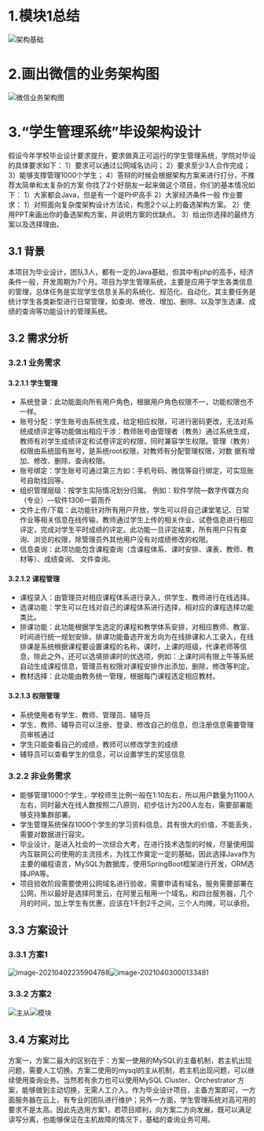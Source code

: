 # 1.模块1总结

![架构基础](.\pic\架构基础.png)

# 2.画出微信的业务架构图

![微信业务架构图](.\pic\微信业务架构图.png)

# 3.“学生管理系统”毕设架构设计

假设今年学校毕业设计要求提升，要求做真正可运行的学生管理系统，学院对毕设的具体要求如下：
1）要求可以通过公网域名访问；
2）要求至少3人合作完成；
3）能够支撑管理1000个学生；
4）答辩的时候会根据架构方案来进行打分，不推荐太简单和太复杂的方案
你找了2个好朋友一起来做这个项目，你们的基本情况如下：
1）大家都会Java，但是有一个是PHP高手
2）大家经济条件一般
作业要求：
1）对照面向复杂度架构设计方法论，构思2个以上的备选架构方案。
2）使用PPT来画出你的备选架构方案，并说明方案的优缺点。
3）给出你选择的最终方案以及选择理由。  

## 3.1 背景

本项目为毕业设计，团队3人，都有一定的Java基础，但其中有php的高手，经济条件一般，开发周期为7个月。项目为学生管理系统，主要是应用于学生各类信息的管理，总体任务是实现学生信息关系的系统化、规范化、自动化，其主要任务是统计学生各类新型进行日常管理，如查询、修改、增加、删除、以及学生选课、成绩的查询等功能设计的管理系统。  



## 3.2 需求分析

### 3.2.1 业务需求

#### 3.2.1.1 学生管理

-  系统登录：此功能面向所有用户角色，根据用户角色权限不一，功能权限也不一样。
-  账号分配：学生账号由系统生成，给定相应权限，可进行密码更改，无法对系统成绩评定等功能做出相应干涉：教师账号由管理者（教务）通过系统生成，教师有对学生成绩评定和试卷评定的权限，同时兼容学生权限。管理（教务）权限由系统固有账号，是系统root权限，对教师有分配管理权限，对数
  据有增加、修改、删除、查询权限。
- 账号绑定：学生账号可通过第三方如：手机号码、微信等自行绑定，可实现账号自助找回等。
- 组织管理层级：按学生实际情况划分归属。 例如：软件学院—数字传媒方向（专业）—软件1306—苗雨乔
- 文件上传/下载：此功能针对所有用户开放，学生可以将自己课堂笔记、日常作业等相关信息在线传输，教师通过学生上传的相关作业、试卷信息进行相应评定，完成对学生平时成绩的评定。此功能一旦评定结束，所有用户只有查询、浏览的权限，除管理员外其他用户没有对成绩修改的权限。
- 信息查询：此项功能包含课程查询（含课程体系、课时安排、课表、教师、教材等）、成绩查询、
  文件查询。

#### 3.2.1.2 课程管理

- 课程录入：由管理员对相应课程体系进行录入，供学生、教师进行在线选择。
- 选课功能：学生可以在线对自己的课程体系进行选择，相对应的课程选择功能类比。
- 排课功能：此功能根据学生选定的课程和教学体系安排，对相应教师、教室、时间进行统一规划安排。排课功能备选开发方向为在线排课和人工录入，在线排课是系统根据课程要设置课程的名称，课时，上课的班级，代课老师等信息，除此之外，还可以选填排课时的优选项，例如：上课时间有限上午等系统自动生成课程信息，管理员有权限对课程安排作出添加，删除，修改等判定。
- 教材选择：此功能由教务统一管理，根据每门课程选定相应教材。  

#### 3.2.1.3 权限管理

- 系统使用者有学生、教师、管理员、辅导员
-  学生、教师、辅导员可以注册、登录、修改自己的信息，但注册信息需要管理员审核通过
- 学生只能查看自己的成绩，教师可以修改学生的成绩
- 辅导员可以查看学生的信息，可以设置学生的奖惩信息

### 3.2.2 非业务需求

- 能够管理1000个学生，学校师生比例一般在1:10左右，所以用户数量为1100人左右，同时最大在线人数按照二八原则，初步估计为200人左右，需要部署能够支持集群部署。
- 学生管理系统保存1000个学生的学习资料信息，具有很大的价值，不能丢失，需要对数据进行容灾。
- 毕业设计，是进入社会的一次综合大考，在进行技术选型的时候，尽量使用国内互联网公司使用的主流技术，为找工作奠定一定的基础，因此选择Java作为主要的编程语言，MySQL为数据库，使用SpringBoot框架进行开发，ORM选择JPA等。
- 项目验收阶段需要使用公网域名进行验收，需要申请有域名，服务需要部署在公网，所以最好是选择阿里云，在阿里云租用一个域名，和四台服务器，几个月的时间，加上学生有优惠，应该在1千到2千之间，三个人均摊，可以承担。

## 3.3 方案设计

### 3.3.1 方案1

![image-20210402235904788](.\pic\主备.png)![image-20210403000133481](.\pic\模块.png)



### 3.3.2 方案2

![主从](.\pic\主从.png)![模块](.\pic\模块.png)





## 3.4 方案对比

方案一，方案二最大的区别在于：方案一使用的MySQL的主备机制，若主机出现问题，需要人工切换。方案二使用的mysql的主从机制，若主机出现问题，可以继续使用查询业务。当然若有余力也可以使用MySQL Cluster、Orchestrator  方案，能够做到主动切换，无需人工介入。作为毕业设计项目，主备方案即可，一方面服务器在云上，有专业的团队进行维护；另外一方面，学生管理系统对高可用的要求不是太高。因此先选用方案1，若项目顺利，向方案二方向发展，既可以满足读写分离，也能够保证在主机故障的情况下，基础的查询业务可用。



#  

